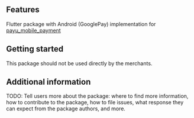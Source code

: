 ## Features

Flutter package with Android (GooglePay) implementation for [payu_mobile_payment](../payu_mobile_payments)


## Getting started

This package should not be used directly by the merchants.


## Additional information

TODO: Tell users more about the package: where to find more information, how to 
contribute to the package, how to file issues, what response they can expect 
from the package authors, and more.